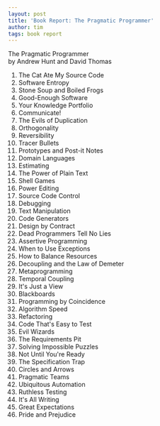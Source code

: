 ```yaml
---
layout: post
title: 'Book Report: The Pragmatic Programmer'
author: tim
tags: book report
---
```


The Pragmatic Programmer  
by Andrew Hunt and David Thomas

1. The Cat Ate My Source Code
2. Software Entropy
3. Stone Soup and Boiled Frogs
4. Good-Enough Software
5. Your Knowledge Portfolio
6. Communicate!
7. The Evils of Duplication
8. Orthogonality
9. Reversibility
10. Tracer Bullets
11. Prototypes and Post-it Notes
12. Domain Languages
13. Estimating
14. The Power of Plain Text
15. Shell Games
16. Power Editing
17. Source Code Control
18. Debugging
19. Text Manipulation
20. Code Generators
21. Design by Contract
22. Dead Programmers Tell No Lies
23. Assertive Programming
24. When to Use Exceptions
25. How to Balance Resources
26. Decoupling and the Law of Demeter
27. Metaprogramming
28. Temporal Coupling
29. It's Just a View
30. Blackboards
31. Programming by Coincidence
32. Algorithm Speed
33. Refactoring
34. Code That's Easy to Test
35. Evil Wizards
36. The Requirements Pit
37. Solving Impossible Puzzles
38. Not Until You're Ready
39. The Specification Trap
40. Circles and Arrows
41. Pragmatic Teams
42. Ubiquitous Automation
43. Ruthless Testing
44. It's All Writing
45. Great Expectations
46. Pride and Prejudice
